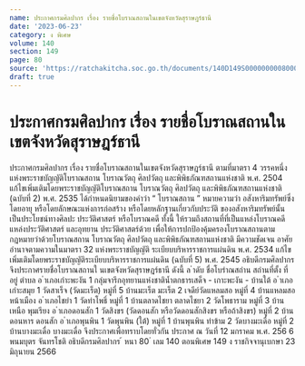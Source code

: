 ```yaml
---
name: ประกาศกรมศิลปากร เรื่อง รายชื่อโบราณสถานในเขตจังหวัดสุราษฎร์ธานี
date: '2023-06-23'
category: ง พิเศษ
volume: 140
section: 149
page: 80
source: 'https://ratchakitcha.soc.go.th/documents/140D149S0000000008000.pdf'
draft: true
---
```


# ประกาศกรมศิลปากร เรื่อง รายชื่อโบราณสถานในเขตจังหวัดสุราษฎร์ธานี

ประกาศกรมศิลปากร เรื่อง รายชื่อโบราณสถานในเขตจังหวัดสุราษฎร์ธานี ตามที่มาตรา 4 วรรคหนึ่งแห่งพระราชบัญญัติโบราณสถาน โบราณวัตถุ ศิลปวัตถุ และพิพิธภัณฑสถานแห่งชาติ พ.ศ. 2504 แก้ไขเพิ่มเติมโดยพระราชบัญญัติโบราณสถาน โบราณวัตถุ ศิลปวัตถุ และพิพิธภัณฑสถานแห่งชาติ (ฉบับที่ 2) พ.ศ. 2535 ได้กำหนดนิยามของคำว่า “ โบราณสถาน ” หมายความว่า อสังหาริมทรัพย์ซึ่งโดยอายุ หรือโดยลักษณะแห่งการก่อสร้าง หรือโดยหลักฐานเกี่ยวกับประวัติ ของอสังหาริมทรัพย์นั้น เป็นประโยชน์ทางศิลปะ ประวัติศาสตร์ หรือโบราณคดี ทั้งนี้ ให้รวมถึงสถานที่ที่เป็นแหล่งโบราณคดี แหล่งประวัติศาสตร์ และอุทยาน ประวัติศาสตร์ด้วย เพื่อให้การปกป้องคุ้มครองโบราณสถานตามกฎหมายว่าด้วยโบราณสถาน โบราณวัตถุ ศิลปวัตถุ และพิพิธภัณฑสถานแห่งชาติ มีความชัดเจน อาศัยอำนาจตามความในมาตรา 32 แห่งพระราชบัญญัติ ระเบียบบริหารราชการแผ่นดิน พ.ศ. 2534 แก้ไขเพิ่มเติมโดยพระราชบัญญัติระเบียบบริหารราชการแผ่นดิน (ฉบับที่ 5) พ.ศ. 2545 อธิบดีกรมศิลปากรจึงประกาศรายชื่อโบราณสถานใ นเขตจังหวัดสุราษฎร์ธานี ดังนี้ ล ําดับ ชื่อโบรําณสถําน สถํานที่ตั้ง ที่อยู่ ตําบล อ ําเภอเกําะพะงัน 1 กลุ่มจารึกอุทยานแห่งชาติน้ำตกธารเสด็จ - เกาะพะงัน - บ้านใต้ อ ําเภอเกําะสมุย 1 วัดสาเร็จ (วัดมะเร็ต) หมู่ที่ 5 บ้านมะเร็ต มะเร็ต 2 เจดีย์วัดแหลมสอ หมู่ที่ 4 บ้านแหลมสอ หน้าเมือง อ ําเภอไชยํา 1 วัดท่าโพธิ์ หมู่ที่ 1 บ้านตลาดไชยา ตลาดไชยา 2 วัดโพธาราม หมู่ที่ 3 บ้านเหนือ พุมเรียง อ ําเภอดอนสัก 1 วัดสิงขร (วัดดอนสัก หรือวัดดอนสักสิงขร หรือถ้าสิงขร) หมู่ที่ 2 บ้านดอนหาร ดอนสัก อ ําเภอพุนพิน 1 วัดพุนพิน (ใต้) หมู่ที่ 1 บ้านพุนพิน ท่าข้าม 2 วัดบางมะเดื่อ หมู่ที่ 2 บ้านบางมะเดื่อ บางมะเดื่อ จึงประกาศเพื่อทราบโดยทั่วกัน ประกาศ ณ วันที่ 12 มกราคม พ.ศ. 256 6 พนมบุตร จันทรโชติ อธิบดีกรมศิลปากร ้ หนา 80 ่ เลม 140 ตอนพิเศษ 149 ง ราชกิจจานุเบกษา 23 มิถุนายน 2566

